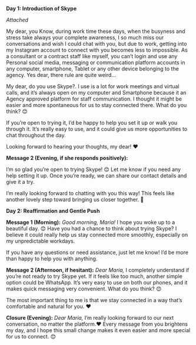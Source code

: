 **Day 1: Introduction of Skype**

*Attached*

My dear, you Know, during work time these days, when the busyness and stress take always your complete awareness, I so much miss our conversations and wish I could chat with you, but due to work, getting into my Instagram account to connect with you becomes less to impossible. As a consultant or a contract staff like myself, you can’t login and use any Personal social media, messaging or communication platform accounts in any computer, smartphone, Tablet or any other device belonging to the agency. Yes dear, there rule are quite weird… 


My dear, do you use Skype?. I use is a lot for work meetings and virtual calls, and it’s always open on my computer and Smartphone because it an Agency approved platform for staff communication. I thought it might be easier and more spontaneous for us to stay connected there. What do you think? 😊

If you’re open to trying it, I’d be happy to help you set it up or walk you through it. It’s really easy to use, and it could give us more opportunities to chat throughout the day.

Looking forward to hearing your thoughts, my dear! ❤️

**Message 2 (Evening, if she responds positively):**

I’m so glad you’re open to trying Skype! 😊 Let me know if you need any help setting it up. Once you’re ready, we can share our contact details and give it a try.

I’m really looking forward to chatting with you this way! This feels like another lovely step toward bringing us closer together. 🌹

**Day 2: Reaffirmation and Gentle Push**

**Message 1 (Morning):**
*Good morning, Maria!*
I hope you woke up to a beautiful day. 😊 Have you had a chance to think about trying Skype? I believe it could really help us stay connected more smoothly, especially on my unpredictable workdays.

If you have any questions or need assistance, just let me know! I’d be more than happy to help you with anything.

**Message 2 (Afternoon, if hesitant):**
*Dear Maria,*
I completely understand if you’re not ready to try Skype yet. If it feels like too much, another simple option could be WhatsApp. It’s very easy to use on both our phones, and it makes quick messaging very convenient. What do you think? 😊

The most important thing to me is that we stay connected in a way that’s comfortable and natural for you. ❤️

**Closure (Evening):**
*Dear Maria,*
I’m really looking forward to our next conversation, no matter the platform.❤️ Every message from you brightens my day, and I hope this small change makes it even easier and more special for us to connect. 😊